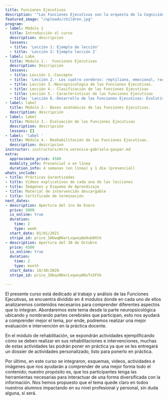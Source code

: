 ```yaml
---
title: Funciones Ejecutivas
description: '"Las Funciones Ejecutivas son la orquesta de la Cognición"'
featured_image: "/uploads/children.jpg"
program:
- label: Módulo 1
  title: Introducción al curso
  description: descripcion
  lessons:
  - title: 'Lección 1: Ejemplo de lección'
  - title: 'Lección 2: Ejemplo lección 2'
- label: Labe
  title: Módulo 1.-  Funciones Ejecutivas
  description: Descripción
  lessons:
  - title: Lección 1.-Concepto
  - title: 'Lección 2.- Los cuatro cerebros: reptiliano, emocional, racional y ejecutivo'
  - title: Lección 3.-Neuropsicología de las Funciones Ejecutivas.
  - title: Lección 4.- Clasificación de las Funciones Ejecutivas
  - title: Lección 5.- Características de las Funciones Ejecutivas
  - title: 'Lección 6.-Desarrollo de las Funciones Ejecutivas: Evolutivo y Anatómico'
- label: label
  title: Módulo 2.- Bases anatómicas de las Funciones Ejecutivas.
  description: descripción
- label: label
  title: Módulo 3.- Evaluación de las Funciones Ejecutivas
  description: descripción
  lessons: []
- label: 'label '
  title: Módulo 4.- Reahabilitación de las Funciones Ejecutivas.
  description: descripcion
instructor: instructors/mtra.veronica-gabriela-gaspar.md
extra:
  approximate_price: 4500
  modality_info: Presencial o en línea
  duration_info: 4 semanas (en línea) y 1 día (presencial)
whats_include:
- title: Prácticas Garantizadas
- title: Videos explicativos de cada una de las lecciones
- title: Imágenes y Esquema de Aprendizaje
- title: Material de intervención descargable
- title: Certificado de terminación
next_dates:
- description: Apertura del 1ro de Enero
  price: 5000
  is_online: true
  duration:
    time: 2
    type: week
  start_date: 01/01/2021
  stripe_id: price_1HbwqBKerLxqwoyWa9ub0Xtk
- description: Apertura del 30 de Octubre
  price: 4500
  is_online: true
  duration:
    time: 2
    type: month
  start_date: 10/30/2020
  stripe_id: price_1HbqxNKerLxqwoyW9uTx5FVk

---
```

El presente curso está dedicado al trabajo y análisis de las Funciones Ejecutivas, se encuentra dividido en 4 módulos donde en cada uno de ellos analizaremos contenidos necesarios para comprender diferentes aspectos que lo integran. Abordaremos este tema desde la parte neuropsicológica ubicando y nombrando partes cerebrales que participan, esto nos ayudará a comprender mejor el tema, por ende, podremos realizar una mejor evaluación e intervención en la práctica docente.

En el módulo de rehabilitación, se expondrán actividades ejemplificando cómo se deben realizar en sus rehabilitaciones e intervenciones, muchas de estas actividades las podrán poner en práctica ya que se les entregará un dossier de actividades personalizado, listo para ponerlo en práctica.

Por último, en este curso se integraron, esquemas, videos, actividades e imágenes que nos ayudarán a comprender de una mejor forma todo el contenido; nuestro propósito es, que los participantes tenga las herramientas necesarias para interactuar de una forma diversificada con la información. Nos hemos propuesto que el tema quede claro en todos nuestros alumnos impactando en su nivel profesional y personal, sin duda alguna, sí será.